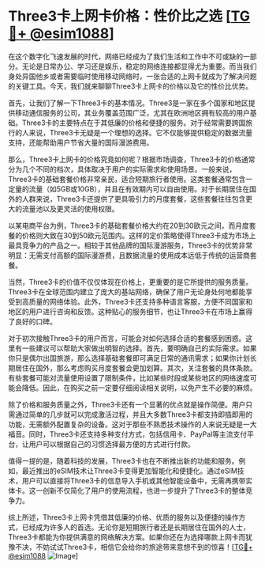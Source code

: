 # Three3卡上网卡价格：性价比之选 [[TG💪+ @esim1088](https://t.me/s/esim1088)]

在这个数字化飞速发展的时代，网络已经成为了我们生活和工作中不可或缺的一部分。无论是日常办公、学习还是娱乐，稳定的网络连接都显得尤为重要。而当我们身处异国他乡或者需要临时使用移动网络时，一张合适的上网卡就成为了解决问题的关键工具。今天，我们就来聊聊Three3卡上网卡的价格以及它的性价比优势。

首先，让我们了解一下Three3卡的基本情况。Three3是一家在多个国家和地区提供移动通信服务的公司，其业务覆盖范围广泛，尤其在欧洲地区拥有较高的用户基础。Three3卡的主要特点在于其低廉的价格和便捷的服务。对于经常需要跨国旅行的人来说，Three3卡无疑是一个理想的选择。它不仅能够提供稳定的数据流量支持，还能帮助用户节省大量的国际漫游费用。

那么，Three3卡上网卡的价格究竟如何呢？根据市场调查，Three3卡的价格通常分为几个不同的档次，具体取决于用户的实际需求和使用场景。一般来说，Three3卡的基础套餐价格非常亲民，适合短期旅行者使用。这类套餐通常包含一定量的流量（如5GB或10GB），并且在有效期内可以自由使用。对于长期居住在国外的人群来说，Three3卡还提供了更具吸引力的月度套餐，这些套餐往往包含更大的流量池以及更灵活的使用权限。

以某电商平台为例，Three3卡的基础套餐价格大约在20到30欧元之间，而月度套餐的价格则大致在30到50欧元范围内。这样的定价策略使得Three3卡成为市场上最具竞争力的产品之一。相较于其他品牌的国际漫游服务，Three3卡的优势非常明显：无需支付高额的国际漫游费，且数据流量的使用成本远低于传统的运营商套餐。

当然，Three3卡的价值不仅仅体现在价格上，更重要的是它所提供的服务质量。Three3卡在全球范围内建立了庞大的基站网络，确保了用户无论身处何地都能享受到高质量的网络体验。此外，Three3卡还支持多种语言客服，方便不同国家和地区的用户进行咨询和反馈。这种贴心的服务细节，也让Three3卡在市场上赢得了良好的口碑。

对于初次接触Three3卡的用户而言，可能会对如何选择合适的套餐感到困惑。这里有一些建议可以帮助大家做出明智的选择。首先，要明确自己的实际需求。如果你只是偶尔出国旅游，那么选择基础套餐即可满足日常的通讯需求；如果你计划长期居住在国外，那么考虑购买月度套餐会更加划算。其次，关注套餐的具体条款。有些套餐可能对流量使用设置了限制条件，比如某些时段或某些地区的网络速度可能会降低。因此，在购买之前一定要仔细阅读相关说明，以免产生不必要的麻烦。

除了价格和服务质量之外，Three3卡还有一个显著的优点就是操作简便。用户只需通过简单的几步就可以完成激活过程，并且大多数Three3卡都支持即插即用的功能，无需额外配置复杂的设备。这对于那些不熟悉技术操作的人来说无疑是一大福音。同时，Three3卡还支持多种支付方式，包括信用卡、PayPal等主流支付平台，让用户可以根据自己的习惯选择最方便的方式进行付款。

值得一提的是，随着科技的发展，Three3卡也在不断推出新的功能和服务。例如，最近推出的eSIM技术让Three3卡变得更加智能化和便捷化。通过eSIM技术，用户可以直接将Three3卡的信息导入手机或其他智能设备中，无需再携带实体卡。这一创新不仅简化了用户的使用流程，也进一步提升了Three3卡的整体竞争力。

综上所述，Three3卡上网卡凭借其低廉的价格、优质的服务以及便捷的操作方式，已经成为许多人的首选。无论你是短期旅行者还是长期居住在国外的人士，Three3卡都能为你提供满意的网络解决方案。如果你还在为选择哪款上网卡而犹豫不决，不妨试试Three3卡，相信它会给你的旅途带来意想不到的惊喜！[[TG💪+ @esim1088](https://t.me/s/esim1088) ![Image](https://i.postimg.cc/4NQfJmqS/Snipaste-2025-05-13-00-14-12.png)]